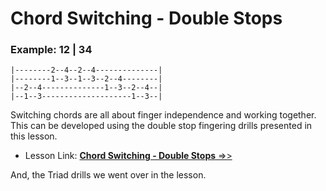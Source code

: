 # Chord Switching - Double Stops

### Example: 12 | 34
```
|--------2--4--2--4--------------|
|--------1--3--1--3--2--4--------|
|--2--4--------------1--3--2--4--|
|--1--3--------------------1--3--|
```
Switching chords are all about finger independence and working together. This can be developed using the double stop fingering drills presented in this lesson.

- Lesson Link: [**Chord Switching - Double Stops** =>>](https://learningukulele.com/lessons/code/UL08-chord-db)


And, the Triad drills we went over in the lesson.